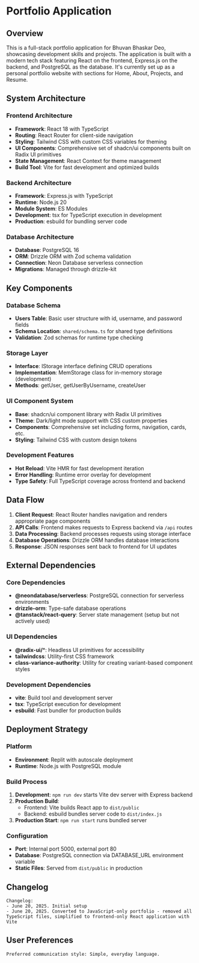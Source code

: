 # Portfolio Application

## Overview

This is a full-stack portfolio application for Bhuvan Bhaskar Deo, showcasing development skills and projects. The application is built with a modern tech stack featuring React on the frontend, Express.js on the backend, and PostgreSQL as the database. It's currently set up as a personal portfolio website with sections for Home, About, Projects, and Resume.

## System Architecture

### Frontend Architecture
- **Framework**: React 18 with TypeScript
- **Routing**: React Router for client-side navigation
- **Styling**: Tailwind CSS with custom CSS variables for theming
- **UI Components**: Comprehensive set of shadcn/ui components built on Radix UI primitives
- **State Management**: React Context for theme management
- **Build Tool**: Vite for fast development and optimized builds

### Backend Architecture
- **Framework**: Express.js with TypeScript
- **Runtime**: Node.js 20
- **Module System**: ES Modules
- **Development**: tsx for TypeScript execution in development
- **Production**: esbuild for bundling server code

### Database Architecture
- **Database**: PostgreSQL 16
- **ORM**: Drizzle ORM with Zod schema validation
- **Connection**: Neon Database serverless connection
- **Migrations**: Managed through drizzle-kit

## Key Components

### Database Schema
- **Users Table**: Basic user structure with id, username, and password fields
- **Schema Location**: `shared/schema.ts` for shared type definitions
- **Validation**: Zod schemas for runtime type checking

### Storage Layer
- **Interface**: IStorage interface defining CRUD operations
- **Implementation**: MemStorage class for in-memory storage (development)
- **Methods**: getUser, getUserByUsername, createUser

### UI Component System
- **Base**: shadcn/ui component library with Radix UI primitives
- **Theme**: Dark/light mode support with CSS custom properties
- **Components**: Comprehensive set including forms, navigation, cards, etc.
- **Styling**: Tailwind CSS with custom design tokens

### Development Features
- **Hot Reload**: Vite HMR for fast development iteration
- **Error Handling**: Runtime error overlay for development
- **Type Safety**: Full TypeScript coverage across frontend and backend

## Data Flow

1. **Client Request**: React Router handles navigation and renders appropriate page components
2. **API Calls**: Frontend makes requests to Express backend via `/api` routes
3. **Data Processing**: Backend processes requests using storage interface
4. **Database Operations**: Drizzle ORM handles database interactions
5. **Response**: JSON responses sent back to frontend for UI updates

## External Dependencies

### Core Dependencies
- **@neondatabase/serverless**: PostgreSQL connection for serverless environments
- **drizzle-orm**: Type-safe database operations
- **@tanstack/react-query**: Server state management (setup but not actively used)

### UI Dependencies
- **@radix-ui/***: Headless UI primitives for accessibility
- **tailwindcss**: Utility-first CSS framework
- **class-variance-authority**: Utility for creating variant-based component styles

### Development Dependencies
- **vite**: Build tool and development server
- **tsx**: TypeScript execution for development
- **esbuild**: Fast bundler for production builds

## Deployment Strategy

### Platform
- **Environment**: Replit with autoscale deployment
- **Runtime**: Node.js with PostgreSQL module

### Build Process
1. **Development**: `npm run dev` starts Vite dev server with Express backend
2. **Production Build**: 
   - Frontend: Vite builds React app to `dist/public`
   - Backend: esbuild bundles server code to `dist/index.js`
3. **Production Start**: `npm run start` runs bundled server

### Configuration
- **Port**: Internal port 5000, external port 80
- **Database**: PostgreSQL connection via DATABASE_URL environment variable
- **Static Files**: Served from `dist/public` in production

## Changelog

```
Changelog:
- June 20, 2025. Initial setup
- June 20, 2025. Converted to JavaScript-only portfolio - removed all TypeScript files, simplified to frontend-only React application with Vite
```

## User Preferences

```
Preferred communication style: Simple, everyday language.
```